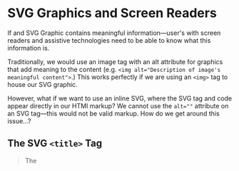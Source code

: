 # SVG Graphics and Screen Readers

If and SVG Graphic contains meaningful information—user's with screen readers and assistive technologies need to be able to know what this information is.

Traditionally, we would use an image tag with an alt attribute for graphics that add meaning to the content (e.g. `<img alt="Description of image's meaningful content">`.) This works perfectly if we are using an `<img>` tag to house our SVG graphic.

However, what if we want to use an inline SVG, where the SVG tag and code appear directly in our HTMl markup?  We cannot use the `alt=""` attribute on an SVG tag—this would not be valid markup.  How do we get around this issue...?

## The SVG `<title>` Tag

>The <title> element provides an accessible, short-text description of any SVG container element or graphics element.
>
>Text in a <title> element is not rendered as part of the graphic, but browsers usually display it as a tooltip. If an element can be described by visible text, it is recommended to reference that text with an aria-labelledby attribute rather than using the <title> element.
>
> - MDN web docs, "`<title>` — the SVG accessible name element" | <https://developer.mozilla.org/en-US/docs/Web/SVG/Element/title>

To use a title tag you need the following:

1. A `<title></title>` tag containing the descriptive text for the SVG
2. Give the title an `id=""` attribute
3. Give the title a `lang=""` attribute (`en` for english)
4. Add an `aria-labeledby` attribute—the value should be the same as the value in the `<title>`'s _id_

```html
<svg version="1.1" id="svgId" ...OTHER ATTRIBUTES REMOVED... aria-labelledby="svgTitleId">
  <title  id="svgTitleId" lang="en">Accessible short description of the graphic</title>
  <!-- More SVG code -->
</svg>
```
